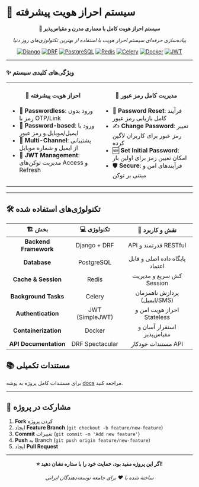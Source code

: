 # 🔐 سیستم احراز هویت پیشرفته

<div align="center">

**🚀 سیستم احراز هویت کامل با معماری مدرن و مقیاس‌پذیر**

*پیاده‌سازی حرفه‌ای سیستم احراز هویت با استفاده از بهترین تکنولوژی‌های روز دنیا*

[![Django](https://img.shields.io/badge/Django-092E20?style=for-the-badge&logo=django&logoColor=white)](https://djangoproject.com/)
[![DRF](https://img.shields.io/badge/Django_REST-ff1709?style=for-the-badge&logo=django&logoColor=white)](https://www.django-rest-framework.org/)
[![PostgreSQL](https://img.shields.io/badge/PostgreSQL-316192?style=for-the-badge&logo=postgresql&logoColor=white)](https://postgresql.org/)
[![Redis](https://img.shields.io/badge/Redis-DC382D?style=for-the-badge&logo=redis&logoColor=white)](https://redis.io/)
[![Celery](https://img.shields.io/badge/Celery-37B24D?style=for-the-badge&logo=celery&logoColor=white)](https://docs.celeryproject.org/)
[![Docker](https://img.shields.io/badge/Docker-2496ED?style=for-the-badge&logo=docker&logoColor=white)](https://docker.com/)
[![JWT](https://img.shields.io/badge/JWT-000000?style=for-the-badge&logo=JSON%20web%20tokens&logoColor=white)](https://jwt.io/)

</div>

---


### ✨ **ویژگی‌های کلیدی سیستم**

<div align="center">
<table>
  <tr>
    <td valign="top" width="50%">
      <h4 align="center">🔐 احراز هویت پیشرفته</h4>
      <ul>
        <li>🚪 <strong>Passwordless</strong>: ورود بدون رمز با OTP/Link</li>
        <li>🔑 <strong>Password-based</strong>: ورود با ایمیل/موبایل و رمز عبور</li>
        <li>📱 <strong>Multi-Channel</strong>: پشتیبانی از ایمیل و شماره موبایل</li>
        <li>🎯 <strong>JWT Management</strong>: مدیریت توکن‌های Access و Refresh</li>
      </ul>
    </td>
    <td valign="top" width="50%">
      <h4 align="center">🔑 مدیریت کامل رمز عبور</h4>
      <ul>
        <li>🔄 <strong>Password Reset</strong>: فرآیند کامل بازیابی رمز عبور</li>
        <li>✍️ <strong>Change Password</strong>: تغییر رمز عبور برای کاربران لاگین کرده</li>
        <li>🆕 <strong>Set Initial Password</strong>: امکان تعیین رمز برای اولین بار</li>
        <li>🛡️ <strong>Secure</strong>: فرآیندهای امن و مبتنی بر توکن</li>
      </ul>
    </td>
  </tr>
</table>
</div>

---

## 🛠️ **تکنولوژی‌های استفاده شده**

<div align="center">

| 🏗️ **بخش** | 💻 **تکنولوژی** | 📝 **نقش و کاربرد** |
|:----------:|:---------------:|:------------------:|
| **Backend Framework** | Django + DRF | API قدرتمند و RESTful |
| **Database** | PostgreSQL | پایگاه داده اصلی و قابل اعتماد |
| **Cache & Session** | Redis | کش سریع و مدیریت Session |
| **Background Tasks** | Celery | پردازش ناهمزمان (ایمیل/SMS) |
| **Authentication** | JWT (SimpleJWT) | احراز هویت امن و Stateless |
| **Containerization** | Docker | استقرار آسان و مقیاس‌پذیر |
| **API Documentation** | DRF Spectacular | مستندات خودکار API |

</div>



## 📚 **مستندات تکمیلی**

برای مستندات کامل پروژه به پوشه [docs](docs/README.md) مراجعه کنید.

</div>

---

## 🤝 **مشارکت در پروژه**

1. **Fork** کردن پروژه
2. ایجاد **Feature Branch** (`git checkout -b feature/new-feature`)
3. **Commit** تغییرات (`git commit -m 'Add new feature'`)
4. **Push** به Branch (`git push origin feature/new-feature`)
5. ایجاد **Pull Request**

---

<div align="center">

**⭐ اگر این پروژه مفید بود، حمایت خود را با ستاره نشان دهید!**

*ساخته شده با ❤️ برای جامعه توسعه‌دهندگان ایرانی*

</div>
